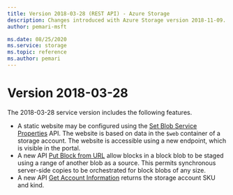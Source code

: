 ```yaml
---
title: Version 2018-03-28 (REST API) - Azure Storage
description: Changes introduced with Azure Storage version 2018-11-09.
author: pemari-msft

ms.date: 08/25/2020
ms.service: storage
ms.topic: reference
ms.author: pemari
---
```


# Version 2018-03-28

The 2018-03-28 service version includes the following features.

- A static website may be configured using the [Set Blob Service Properties](Set-Blob-Service-Properties.md) API. The website is based on data in the `$web` container of a storage account. The website is accessible using a new endpoint, which is visible in the portal.
- A new API [Put Block from URL](put-block-from-url.md) allow blocks in a block blob to be staged using a range of another blob as a source. This permits synchronous server-side copies to be orchestrated for block blobs of any size.
- A new API [Get Account Information](get-account-information.md) returns the storage account SKU and kind.
